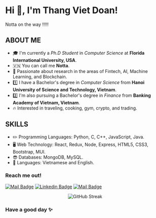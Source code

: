 <h1>Hi 👋, I'm Thang Viet Doan!</h1>

Notta on the way !!!!!

<!-- TODO: Add last video link -->

## ABOUT ME
- 🎓 I'm currently a *Ph.D Student* in *Computer Science* at **Florida International University, USA**.
- 🇻🇳 You can call me **Notta**.
- 💞 Passionate about research in the areas of Fintech, AI, Machine Learning, and Blockchain.
- 1️⃣ I have a Bachelor's degree in *Computer Science* from **Hanoi University of Science and Technology, Vietnam**.
- 2️⃣ I'm also pursuing a Bachelor's degree in *Finance* from **Banking Academy of Vietnam, Vietnam**.
- 🔥 Interested in traveling, cooking, gym, crypto, and trading.
  
## SKILLS 

- ✏️ Programming Languages: Python, C, C++, JavaScript, Java.
- 🖥️ Web Technology: React, Redux, Node, Express, HTML5, CSS3, Bootstrap, MUI.
- 😎 Databases: MongoDB, MySQL.
- 🤙 Languages: Vietnamese and English.

### Reach me out! 
[![Mail Badge](https://img.shields.io/badge/Gmail-D14836?style=for-the-badge&logo=gmail&logoColor=white)](mailto:tusharnayan10@gmail.com) 
[![Linkedin Badge](https://img.shields.io/badge/LinkedIn-0077B5?style=for-the-badge&logo=linkedin&logoColor=white)]([https://www.linkedin.com/in/thangdv509/])
[![Mail Badge](https://img.shields.io/badge/Facebook-1877F2?style=for-the-badge&logo=facebook&logoColor=white)]([https://www.facebook.com/doanvietthang0509/])


<div align="center">
  <p>
    <img src="http://github-readme-streak-stats.herokuapp.com?user=thangdv509&theme=dark&background=000004" alt="GitHub Streak" />
  </p>
</div>

### Have a good day ✨
